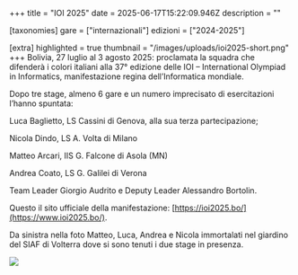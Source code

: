 +++
title = "IOI 2025"
date = 2025-06-17T15:22:09.946Z
description = ""

[taxonomies]
gare = ["internazionali"]
edizioni = ["2024-2025"]

[extra]
highlighted = true
thumbnail = "/images/uploads/ioi2025-short.png"
+++
Bolivia, 27 luglio al 3 agosto 2025: proclamata la squadra che difenderà i
colori italiani alla 37° edizione delle IOI – International Olympiad in
Informatics, manifestazione regina dell’Informatica mondiale.

<!-- more -->

Dopo tre stage, almeno 6 gare e un numero imprecisato di esercitazioni l’hanno spuntata:

Luca Baglietto, LS Cassini di Genova, alla sua terza partecipazione;

Nicola Dindo, LS A. Volta di Milano

Matteo Arcari, IIS G. Falcone di Asola (MN)

Andrea Coato, LS G. Galilei di Verona

Team Leader Giorgio Audrito e Deputy Leader Alessandro Bortolin.

Questo il sito ufficiale della manifestazione:
[https://ioi2025.bo/](https://www.ioi2025.bo/).

Da sinistra nella foto Matteo, Luca,  Andrea e Nicola immortalati nel giardino
del SIAF di Volterra dove si sono tenuti i due stage in presenza.

![](/images/uploads/ioi-ragazzi.jpg)

